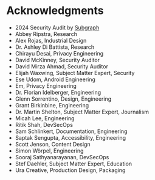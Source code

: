 # Acknowledgments 

- 2024 Security Audit by [Subgraph](https://subgraph.com/index.en.html)
- Abbey Ripstra, Research
- Alex Rojas, Industrial Design
- Dr. Ashley Di Battista, Research
- Chirayu Desai, Privacy Engineering
- David McKinney, Security Auditor
- David Mirza Ahmad, Security Auditor
- Elijah Waxwing, Subject Matter Expert, Security
- Ese Udom, Android Engineering
- Em, Privacy Engineering
- Dr. Florian Idelberger, Engineering
- Glenn Sorrentino, Design, Engineering
- Grant Birkinbine, Engineering
- Dr. Martin Shelton, Subject Matter Expert, Journalism
- Micah Lee, Engineering
- Ritik Shah, DevSecOps
- Sam Schlinkert, Documentation, Engineering
- Saptak Sengupta, Accessibility, Engineering
- Scott Jenson, Content Design
- Simon Wörpel, Engineering
- Sooraj Sathyanarayanan, DevSecOps
- Stef Daehler, Subject Matter Expert, Education
- Ura Creative, Production Design, Packaging

